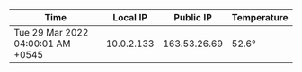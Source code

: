 | Time     | Local IP | Public IP | Temperature |
| ----------- | ----------- | ----------- | ----------- |
| Tue 29 Mar 2022 04:00:01 AM +0545      | 10.0.2.133     | 163.53.26.69  | 52.6° |
